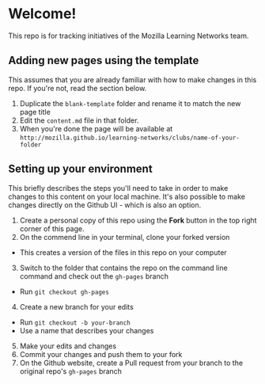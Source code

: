 # Welcome!

This repo is for tracking initiatives of the Mozilla Learning Networks team.

## Adding new pages using the template

This assumes that you are already familiar with how to make changes in this repo. If you're not, read the section below.

1. Duplicate the ``blank-template`` folder and rename it to match the new page title
2. Edit the ``content.md`` file in that folder.
3. When you're done the page will be available at ``http://mozilla.github.io/learning-networks/clubs/name-of-your-folder``

## Setting up your environment

This briefly describes the steps you'll need to take in order to make changes to this content on your local machine. It's also possible to make changes directly on the Github UI - which is also an option.

1. Create a personal copy of this repo using the **Fork** button in the top right corner of this page.
2. On the commend line in your terminal, clone your forked version
  * This creates a version of the files in this repo on your computer
3. Switch to the folder that contains the repo on the command line command and check out the ``gh-pages`` branch
  * Run ``git checkout gh-pages``
4. Create a new branch for your edits
  * Run ``git checkout -b your-branch``
  * Use a name that describes your changes
5. Make your edits and changes
6. Commit your changes and push them to your fork
7. On the Github website, create a Pull request from your branch to the original repo's ``gh-pages`` branch
